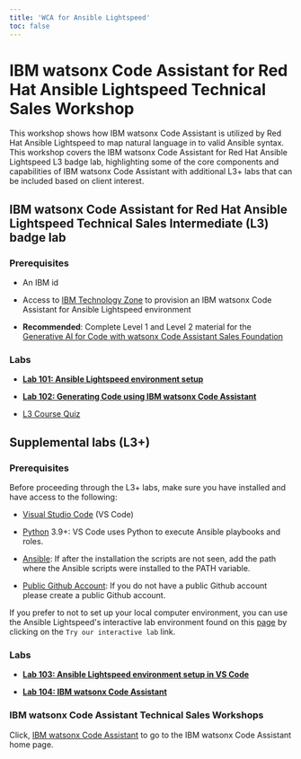 ```yaml
---
title: 'WCA for Ansible Lightspeed'
toc: false
---
```


# IBM watsonx Code Assistant for Red Hat Ansible Lightspeed Technical Sales Workshop

This workshop shows how IBM watsonx Code Assistant is utilized by Red Hat Ansible Lightspeed to map natural language in to valid Ansible syntax. This workshop covers the IBM watsonx Code Assistant for Red Hat Ansible Lightspeed L3 badge lab, highlighting some of the core components and capabilities of IBM watsonx Code Assistant with additional L3+ labs that can be included based on client interest.

## IBM watsonx Code Assistant for Red Hat Ansible Lightspeed Technical Sales Intermediate (L3) badge lab

### Prerequisites

- An IBM id

- Access to [IBM Technology Zone](https://techzone.ibm.com) to provision an IBM watsonx Code Assistant for Ansible Lightspeed environment

- **Recommended**: Complete Level 1 and Level 2 material for the [Generative AI for Code with watsonx Code Assistant Sales Foundation](https://learn.ibm.com/course/view.php?id=15710)


### Labs

- **[Lab 101: Ansible Lightspeed environment setup](/watsonx/codeassistant/ansible-lightspeed/101)**

- **[Lab 102: Generating Code using IBM watsonx Code Assistant](/watsonx/codeassistant/ansible-lightspeed/102)**

- [L3 Course Quiz](https://learn.ibm.com/course/view.php?id=15649)

## Supplemental labs (L3+)

### Prerequisites

Before proceeding through the L3+ labs, make sure you have installed and have access to the following:

- [Visual Studio Code](https://code.visualstudio.com/download) (VS Code)

- [Python](https://www.python.org/downloads/) 3.9+: VS Code uses Python to execute Ansible playbooks and roles.

- [Ansible](https://docs.ansible.com/ansible/latest/installation_guide/intro_installation.html#installing-and-upgrading-ansible-with-pip): If after the installation the scripts are not seen, add the path where the Ansible scripts were installed to the PATH variable.

- [Public Github Account](https://github.com/signup): If you do not have a public Github account please create a public Github account.

If you prefer to not to set up your local computer environment, you can use the Ansible Lightspeed's interactive lab environment found on this [page](https://developers.redhat.com/products/ansible/lightspeed) by clicking on the `Try our interactive lab` link.

### Labs

- **[Lab 103: Ansible Lightspeed environment setup in VS Code](/watsonx/codeassistant/ansible-lightspeed/103)**

- **[Lab 104: IBM watsonx Code Assistant](/watsonx/codeassistant/ansible-lightspeed/104)**

### IBM watsonx Code Assistant Technical Sales Workshops

Click, [IBM watsonx Code Assistant](/watsonx/codeassistant) to go to the IBM watsonx Code Assistant home page.
